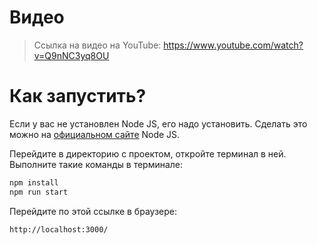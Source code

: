 # Видео

> Ссылка на видео на YouTube: https://www.youtube.com/watch?v=Q9nNC3yq8OU

# Как запустить?

Если у вас не установлен Node JS, его надо установить. Сделать это можно на [официальном сайте](https://nodejs.github.io/nodejs.dev/en/download/) Node JS.

Перейдите в директорию с проектом, откройте терминал в ней. 
Выполните такие команды в терминале:

```sh
npm install
npm run start
```

Перейдите по этой ссылке в браузере: 

```sh
http://localhost:3000/
```
